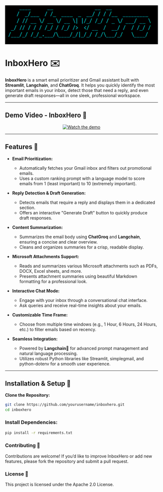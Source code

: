 <!-- Logo -->
<p align="center">
  <img src="assets/logo.png" alt="InboxHero Logo" width="600">
</p>

# InboxHero ✉️

**InboxHero** is a smart email prioritizer and Gmail assistant built with **Streamlit**, **Langchain**, and **ChatGroq**. It helps you quickly identify the most important emails in your inbox, detect those that need a reply, and even generate draft responses—all in one sleek, professional workspace.

---

## Demo Video - InboxHero 🎥

<p align="center">
  <a href="https://www.youtube.com/watch?v=47HzTGK2Bqw" target="_blank">
    <img src="https://img.youtube.com/vi/47HzTGK2Bqw/0.jpg" alt="Watch the demo" width="600">
  </a>
</p>

---

## Features 🚀

- **Email Prioritization:**  
  - Automatically fetches your Gmail inbox and filters out promotional emails.
  - Uses a custom ranking prompt with a language model to score emails from 1 (least important) to 10 (extremely important).

- **Reply Detection & Draft Generation:**  
  - Detects emails that require a reply and displays them in a dedicated section.
  - Offers an interactive "Generate Draft" button to quickly produce draft responses.

- **Content Summarization:**  
  - Summarizes the email body using **ChatGroq** and **Langchain**, ensuring a concise and clear overview.
  - Cleans and organizes summaries for a crisp, readable display.

- **Microsoft Attachments Support:**  
  - Reads and summarizes various Microsoft attachments such as PDFs, DOCX, Excel sheets, and more.
  - Presents attachment summaries using beautiful Markdown formatting for a professional look.

- **Interactive Chat Mode:**  
  - Engage with your inbox through a conversational chat interface.
  - Ask queries and receive real-time insights about your emails.

- **Customizable Time Frame:**  
  - Choose from multiple time windows (e.g., 1 Hour, 6 Hours, 24 Hours, etc.) to filter emails based on recency.

- **Seamless Integration:**  
  - Powered by **Langchain**🦜 for advanced prompt management and natural language processing.
  - Utilizes robust Python libraries like Streamlit, simplegmail, and python-dotenv for a smooth user experience.

---

## Installation & Setup 🔧

**Clone the Repository:**
   ```bash
   git clone https://github.com/yourusername/inboxhero.git
   cd inboxhero
   ```

### Install Dependencies:

```bash
pip install -r requirements.txt
```

### Contributing 🤝
Contributions are welcome! If you’d like to improve InboxHero or add new features, please fork the repository and submit a pull request.

### License 📄
This project is licensed under the Apache 2.0 License.